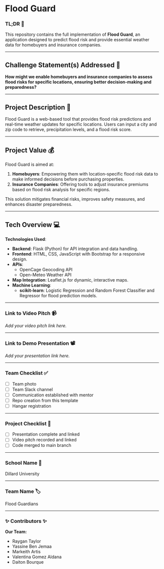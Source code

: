 # Flood Guard

### TL;DR 🚨

This repository contains the full implementation of **Flood Guard**, an application designed to predict flood risk and provide essential weather data for homebuyers and insurance companies.

---

## Challenge Statement(s) Addressed 🎯

**How might we enable homebuyers and insurance companies to assess flood risks for specific locations, ensuring better decision-making and preparedness?**

---

## Project Description 🤯

Flood Guard is a web-based tool that provides flood risk predictions and real-time weather updates for specific locations. Users can input a city and zip code to retrieve, precipitation levels, and a flood risk score.

---

## Project Value 💰

Flood Guard is aimed at:

1. **Homebuyers**: Empowering them with location-specific flood risk data to make informed decisions before purchasing properties.
2. **Insurance Companies**: Offering tools to adjust insurance premiums based on flood risk analysis for specific regions.

This solution mitigates financial risks, improves safety measures, and enhances disaster preparedness.

---

## Tech Overview 💻

**Technologies Used**:

- **Backend**: Flask (Python) for API integration and data handling.
- **Frontend**: HTML, CSS, JavaScript with Bootstrap for a responsive design.
- **APIs**:
  - OpenCage Geocoding API
  - Open-Meteo Weather API
- **Map Integration**: Leaflet.js for dynamic, interactive maps.
- **Machine Learning**:
  - **scikit-learn**: Logistic Regression and Random Forest Classifier and Regressor for flood prediction models.

---

### Link to Video Pitch 📹

_Add your video pitch link here._

---

### Link to Demo Presentation 📽

_Add your presentation link here._

---

### Team Checklist ✅

- [ ] Team photo
- [ ] Team Slack channel
- [ ] Communication established with mentor
- [ ] Repo creation from this template
- [ ] Hangar registration

---

### Project Checklist 🏁

- [ ] Presentation complete and linked
- [ ] Video pitch recorded and linked
- [ ] Code merged to main branch

---

### School Name 🏫

Dillard University

---

### Team Name 🏷

Flood Guardians

---

### ✨ Contributors ✨

**Our Team:**

- Raygan Taylor
- Yassine Ben Jemaa
- Markeith Artis
- Valentina Gomez Aldana
- Daiton Bourque

